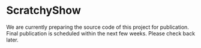 # ScratchyShow

We are currently preparing the source code of this project for publication.
Final publication is scheduled within the next few weeks. Please check back later.
